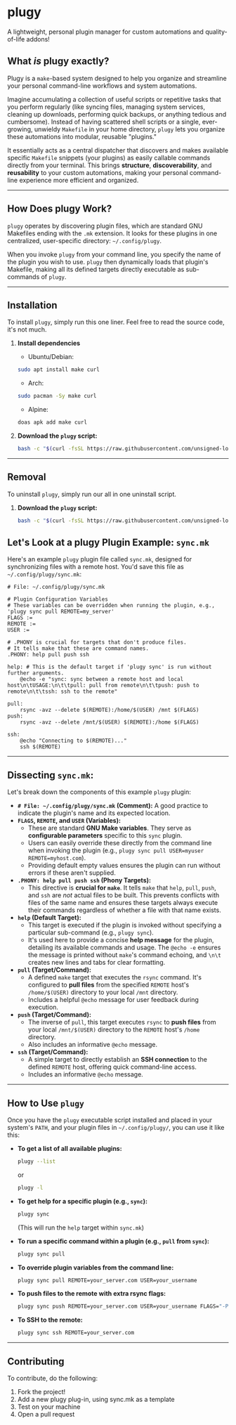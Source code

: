 # plugy

A lightweight, personal plugin manager for custom automations and quality-of-life addons!

## What _is_ plugy exactly?

Plugy is a `make`-based system designed to help you organize and streamline your personal command-line workflows and system automations.

Imagine accumulating a collection of useful scripts or repetitive tasks that you perform regularly (like syncing files, managing system services, cleaning up downloads, performing quick backups, or anything tedious and cumbersome). Instead of having scattered shell scripts or a single, ever-growing, unwieldy `Makefile` in your home directory, `plugy` lets you organize these automations into modular, reusable "plugins."

It essentially acts as a central dispatcher that discovers and makes available specific `Makefile` snippets (your plugins) as easily callable commands directly from your terminal. This brings **structure**, **discoverability**, and **reusability** to your custom automations, making your personal command-line experience more efficient and organized.

---

## How Does plugy Work?

`plugy` operates by discovering plugin files, which are standard GNU Makefiles ending with the `.mk` extension. It looks for these plugins in one centralized, user-specific directory: `~/.config/plugy`.

When you invoke `plugy` from your command line, you specify the name of the plugin you wish to use. `plugy` then dynamically loads that plugin's Makefile, making all its defined targets directly executable as sub-commands of `plugy`.

---

## Installation

To install `plugy`, simply run this one liner. Feel free to read the source code, it's not much.
1.  **Install dependencies**
    - Ubuntu/Debian: 
    ```bash
    sudo apt install make curl
    ```
    - Arch:
    ```bash
    sudo pacman -Sy make curl
    ```
    - Alpine:
    ```bash
    doas apk add make curl
    ```


2.  **Download the `plugy` script:**
    ```bash
    bash -c "$(curl -fsSL https://raw.githubusercontent.com/unsigned-long-long-int/plugy/refs/heads/main/install.sh)"
    ```

---

## Removal

To uninstall `plugy`, simply run our all in one uninstall script.

1.  **Download the `plugy` script:**
    ```bash
    bash -c "$(curl -fsSL https://raw.githubusercontent.com/unsigned-long-long-int/plugy/refs/heads/main/uninstall.sh)"
    ```

## Let's Look at a plugy Plugin Example: `sync.mk`

Here's an example `plugy` plugin file called `sync.mk`, designed for synchronizing files with a remote host. You'd save this file as `~/.config/plugy/sync.mk`:

```make
# File: ~/.config/plugy/sync.mk

# Plugin Configuration Variables
# These variables can be overridden when running the plugin, e.g., 'plugy sync pull REMOTE=my_server'
FLAGS :=
REMOTE :=
USER :=

# .PHONY is crucial for targets that don't produce files.
# It tells make that these are command names.
.PHONY: help pull push ssh

help: # This is the default target if 'plugy sync' is run without further arguments.
	@echo -e "sync: sync between a remote host and local host\n\tUSAGE:\n\t\tpull: pull from remote\n\t\tpush: push to remote\n\t\tssh: ssh to the remote"

pull:
	rsync -avz --delete $(REMOTE):/home/$(USER) /mnt $(FLAGS)
push:
	rsync -avz --delete /mnt/$(USER) $(REMOTE):/home $(FLAGS)

ssh:
	@echo "Connecting to $(REMOTE)..."
	ssh $(REMOTE)
```
---

## Dissecting `sync.mk`:

Let's break down the components of this example `plugy` plugin:

* **`# File: ~/.config/plugy/sync.mk` (Comment):** A good practice to indicate the plugin's name and its expected location.
* **`FLAGS`, `REMOTE`, and `USER` (Variables):**
    * These are standard **GNU Make variables**. They serve as **configurable parameters** specific to this `sync` plugin.
    * Users can easily override these directly from the command line when invoking the plugin (e.g., `plugy sync pull USER=myuser REMOTE=myhost.com`).
    * Providing default empty values ensures the plugin can run without errors if these aren't supplied.
* **`.PHONY: help pull push ssh` (Phony Targets):**
    * This directive is **crucial for `make`**. It tells `make` that `help`, `pull`, `push`, and `ssh` are *not* actual files to be built. This prevents conflicts with files of the same name and ensures these targets always execute their commands regardless of whether a file with that name exists.
* **`help` (Default Target):**
    * This target is executed if the plugin is invoked without specifying a particular sub-command (e.g., `plugy sync`).
    * It's used here to provide a concise **help message** for the plugin, detailing its available commands and usage. The `@echo -e` ensures the message is printed without `make`'s command echoing, and `\n\t` creates new lines and tabs for clear formatting.
* **`pull` (Target/Command):**
    * A defined `make` target that executes the `rsync` command. It's configured to **pull files** from the specified `REMOTE` host's `/home/$(USER)` directory to your local `/mnt` directory.
    * Includes a helpful `@echo` message for user feedback during execution.
* **`push` (Target/Command):**
    * The inverse of `pull`, this target executes `rsync` to **push files** from your local `/mnt/$(USER)` directory to the `REMOTE` host's `/home` directory.
    * Also includes an informative `@echo` message.
* **`ssh` (Target/Command):**
    * A simple target to directly establish an **SSH connection** to the defined `REMOTE` host, offering quick command-line access.
    * Includes an informative `@echo` message.

---

## How to Use `plugy`

Once you have the `plugy` executable script installed and placed in your system's `PATH`, and your plugin files in `~/.config/plugy/`, you can use it like this:

* **To get a list of all available plugins:**
    ```bash
    plugy --list
    ```
    or
    ```bash
    plugy -l
    ```

* **To get help for a specific plugin (e.g., `sync`):**
    ```bash
    plugy sync
    ```
    (This will run the `help` target within `sync.mk`)

* **To run a specific command within a plugin (e.g., `pull` from `sync`):**
    ```bash
    plugy sync pull
    ```

* **To override plugin variables from the command line:**
    ```bash
    plugy sync pull REMOTE=your_server.com USER=your_username
    ```

* **To push files to the remote with extra rsync flags:**
    ```bash
    plugy sync push REMOTE=your_server.com USER=your_username FLAGS="-P --dry-run"
    ```

* **To SSH to the remote:**
    ```bash
    plugy sync ssh REMOTE=your_server.com
    ```

---

## Contributing

To contribute, do the following:
 1. Fork the project!
 2. Add a new plugy plug-in, using sync.mk as a template
 3. Test on your machine
 4. Open a pull request
